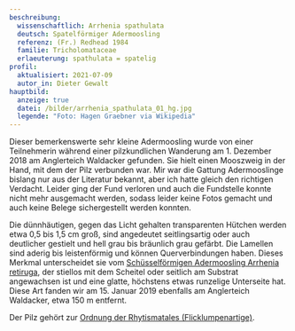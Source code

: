 ```yaml
---
beschreibung:
  wissenschaftlich: Arrhenia spathulata
  deutsch: Spatelförmiger Adermoosling
  referenz: (Fr.) Redhead 1984
  familie: Tricholomataceae
  erlaeuterung: spathulata = spatelig
profil:
  aktualisiert: 2021-07-09
  autor_in: Dieter Gewalt
hauptbild:
  anzeige: true
  datei: /bilder/arrhenia_spathulata_01_hg.jpg
  legende: "Foto: Hagen Graebner via Wikipedia"
---
```

Dieser bemerkenswerte sehr kleine Adermoosling wurde von einer Teilnehmerin während einer pilzkundlichen Wanderung am 1. Dezember 2018 am Anglerteich Waldacker gefunden. Sie hielt einen Mooszweig in der Hand, mit dem der Pilz verbunden war. Mir war die Gattung Adermooslinge bislang nur aus der Literatur bekannt, aber ich hatte gleich den richtigen Verdacht. Leider ging der Fund verloren und auch die Fundstelle konnte nicht mehr ausgemacht werden, sodass leider keine Fotos gemacht und auch keine Belege sichergestellt werden konnten. 

Die dünnhäutigen, gegen das Licht gehalten transparenten Hütchen werden etwa 0,5 bis 1,5 cm groß, sind angedeutet seitlingsartig oder auch deutlicher gestielt und hell grau bis bräunlich grau gefärbt. Die Lamellen sind aderig bis leistenförmig und können Querverbindungen haben. Dieses Merkmal unterscheidet sie vom [Schüsselförmigen Adermoosling Arrhenia retiruga](/pilze/arrhenia-retiruga-schüsselförmiger-adermoosling), der stiellos mit dem Scheitel oder seitlich am Substrat angewachsen ist und eine glatte, höchstens etwas runzelige Unterseite hat. Diese Art fanden wir am 15. Januar 2019 ebenfalls am Anglerteich Waldacker, etwa 150 m entfernt.

Der Pilz gehört zur [Ordnung der Rhytismatales (Flicklumpenartige)](/verwandt/flicklumpenartige-rhytismatales).